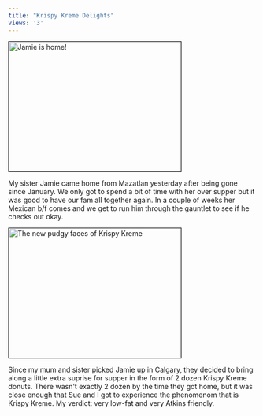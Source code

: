 ```yaml
---
title: "Krispy Kreme Delights"
views: '3'
---
```

<p><img alt="Jamie is home!" src="http://www.mennoboy.com/chris/archives/images/family/jamiehome.jpg" width="350" height="263" border="1" /></p>
<p>My sister Jamie came home from Mazatlan yesterday after being gone since January.  We only got to spend a bit of time with her over supper but it was good to have our fam all together again.  In a couple of weeks her Mexican b/f comes and we get to run him through the gauntlet to see if he checks out okay.</p>
<p><img alt="The new pudgy faces of Krispy Kreme" src="http://www.mennoboy.com/chris/archives/images/family/krispycouple.jpg" width="350" height="263" border="1" /></p>
<p>Since my mum and sister picked Jamie up in Calgary, they decided to bring along a little extra suprise for supper in the form of 2 dozen Krispy Kreme donuts.  There wasn't exactly 2 dozen by the time they got home, but it was close enough that Sue and I got to experience the phenomenom that is Krispy Kreme.  My verdict: very low-fat and very Atkins friendly.</p>
